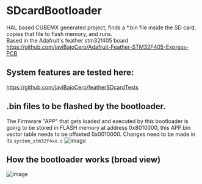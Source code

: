 # SDcardBootloader
HAL based CUBEMX generated project, finds a *.bin file inside the SD card, copies that file to flash memory, and runs.    
Based in the Adafruit's feather stm32f405 board  https://github.com/javiBajoCero/Adafruit-Feather-STM32F405-Express-PCB  

## System features are tested here:    
https://github.com/javiBajoCero/featherSDcardTests




## .bin files to be flashed by the bootloader.
The Firmware "APP" that gets loaded and executed by this bootloader is going to be stored in FLASH memory at address 0x8010000, this APP.bin vector table needs to be offseted 0x0010000.
Changes need to be made in its `system_stm32f4xx.c`
![image](https://user-images.githubusercontent.com/25673527/232601442-1b48b112-e407-4a26-9c20-8e958c538a95.png)

## How the bootloader works (broad view)
![image](https://user-images.githubusercontent.com/25673527/232600822-11da3f84-657a-4a74-abf6-07e3e30ebd21.png)
